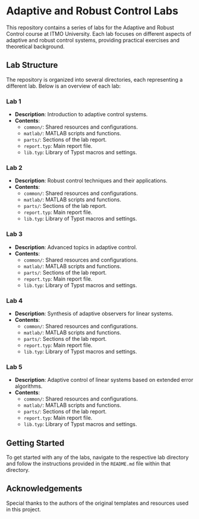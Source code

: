 # Adaptive and Robust Control Labs

This repository contains a series of labs for the Adaptive and Robust Control course at ITMO University. Each lab focuses on different aspects of adaptive and robust control systems, providing practical exercises and theoretical background.

## Lab Structure

The repository is organized into several directories, each representing a different lab. Below is an overview of each lab:

### Lab 1
- **Description**: Introduction to adaptive control systems.
- **Contents**:
  - `common/`: Shared resources and configurations.
  - `matlab/`: MATLAB scripts and functions.
  - `parts/`: Sections of the lab report.
  - `report.typ`: Main report file.
  - `lib.typ`: Library of Typst macros and settings.

### Lab 2
- **Description**: Robust control techniques and their applications.
- **Contents**:
  - `common/`: Shared resources and configurations.
  - `matlab/`: MATLAB scripts and functions.
  - `parts/`: Sections of the lab report.
  - `report.typ`: Main report file.
  - `lib.typ`: Library of Typst macros and settings.

### Lab 3
- **Description**: Advanced topics in adaptive control.
- **Contents**:
  - `common/`: Shared resources and configurations.
  - `matlab/`: MATLAB scripts and functions.
  - `parts/`: Sections of the lab report.
  - `report.typ`: Main report file.
  - `lib.typ`: Library of Typst macros and settings.

### Lab 4
- **Description**: Synthesis of adaptive observers for linear systems.
- **Contents**:
  - `common/`: Shared resources and configurations.
  - `matlab/`: MATLAB scripts and functions.
  - `parts/`: Sections of the lab report.
  - `report.typ`: Main report file.
  - `lib.typ`: Library of Typst macros and settings.

### Lab 5
- **Description**: Adaptive control of linear systems based on extended error algorithms.
- **Contents**:
  - `common/`: Shared resources and configurations.
  - `matlab/`: MATLAB scripts and functions.
  - `parts/`: Sections of the lab report.
  - `report.typ`: Main report file.
  - `lib.typ`: Library of Typst macros and settings.


## Getting Started

To get started with any of the labs, navigate to the respective lab directory and follow the instructions provided in the `README.md` file within that directory.

## Acknowledgements

Special thanks to the authors of the original templates and resources used in this project.
